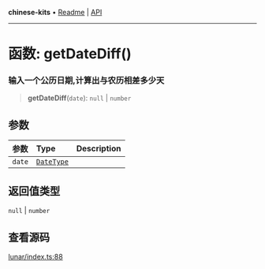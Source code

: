 **chinese-kits** • [Readme](../README.md) \| [API](../globals.md)

***

# 函数: getDateDiff()

### 输入一个公历日期,计算出与农历相差多少天

<a id="undefined" name="undefined"></a>

> **getDateDiff**(`date`): `null` \| `number`

## 参数

| 参数 | Type | Description |
| :------ | :------ | :------ |
| `date` | [`DateType`](../type-aliases/DateType.md) |  |

## 返回值类型

`null` \| `number`

## 查看源码

[lunar/index.ts:88](https://github.com/hacxy/chinese-kits/blob/5c621ab0a6cec1eb5e94454c7b7c22a7620aec4b/src/lunar/index.ts#L88)
